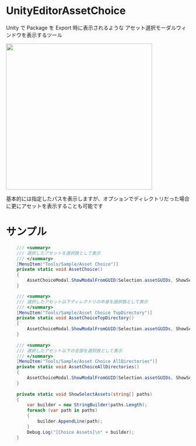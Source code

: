 # UnityEditorAssetChoice

Unity で Package を Export 時に表示されるような アセット選択モーダルウィンドウを表示するツール

<img src="https://github.com/yayorozu/ImageUploader/blob/master/AssetChoice/Top.png" width="400">

基本的には指定したパスを表示しますが、オプションでディレクトリだった場合に更にアセットを表示することも可能です

# サンプル

```cs
    /// <summary>
    /// 選択したアセットを選択肢として表示
    /// </summary>
    [MenuItem("Tools/Sample/Asset Choice")]
    private static void AssetChoice()
    {
        AssetChoiceModal.ShowModalFromGUID(Selection.assetGUIDs, ShowSelectAssets);
    }

    /// <summary>
    /// 選択したアセット以下ディレクトリの中身を選択肢として表示
    /// </summary>
    [MenuItem("Tools/Sample/Asset Choice TopDirectory")]
    private static void AssetChoiceTopDirectory()
    {
        AssetChoiceModal.ShowModalFromGUID(Selection.assetGUIDs, ShowSelectAssets, Option.TopDirectoryOnly);
    }
        
    /// <summary>
    /// 選択したアセット以下の全部を選択肢として表示
    /// </summary>
    [MenuItem("Tools/Sample/Asset Choice AllDirectories")]
    private static void AssetChoiceAllDirectories()
    {
        AssetChoiceModal.ShowModalFromGUID(Selection.assetGUIDs, ShowSelectAssets, Option.AllDirectories);
    }
    
    private static void ShowSelectAssets(string[] paths)
    {
        var builder = new StringBuilder(paths.Length);
        foreach (var path in paths)
        {
            builder.AppendLine(path);
        }
        Debug.Log("[Choice Assets]\n" + builder);
    }
```
